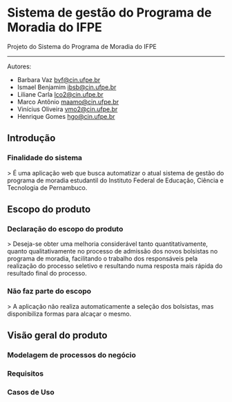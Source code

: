 # Sistema de gestão do Programa de Moradia do IFPE
Projeto do Sistema do Programa de Moradia do IFPE

<hr>

Autores:
* Barbara Vaz <bvf@cin.ufpe.br>
* Ismael Benjamim <ibsb@cin.ufpe.br>
* Liliane Carla <lco2@cin.ufpe.br>
* Marco Antônio <maamo@cin.ufpe.br>
* Vinícius Oliveira <vmo2@cin.ufpe.br>
* Henrique Gomes <hgo@cin.ufpe.br>


<h2>Introdução</h2>
<h3>Finalidade do sistema</h3>
> É uma aplicação web que busca automatizar o atual sistema de gestão do programa de moradia estudantil do Instituto Federal de Educação, Ciência e Tecnologia de Pernambuco.

<h2>Escopo do produto</h2>
<h3>Declaração do escopo do produto</h3>
> Deseja-se obter uma melhoria considerável tanto quantitativamente, quanto qualitativamente no processo de admissão dos novos bolsistas no programa de moradia, facilitando o trabalho dos responsáveis pela realização do processo seletivo e resultando numa resposta mais rápida do resultado final do processo.

<h3>Não faz parte do escopo</h3>
> A aplicação não realiza automaticamente a seleção dos bolsistas, mas disponibiliza formas para alcaçar o mesmo.

<h2>Visão geral do produto</h2>
<h3>Modelagem de processos do negócio</h3>

<h3>Requisitos</h3>

<h3>Casos de Uso</h3>



